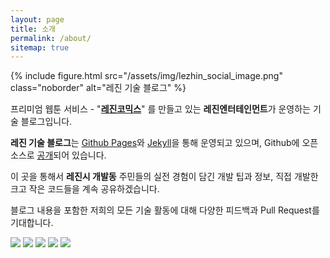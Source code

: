```yaml
---
layout: page
title: 소개
permalink: /about/
sitemap: true
---
```

<a class="forkme" href="https://github.com/lezhin/lezhin.github.io"></a>

{% include figure.html src="/assets/img/lezhin_social_image.png" class="noborder" alt="레진 기술 블로그" %}

프리미엄 웹툰 서비스 - "**[레진코믹스](http://www.lezhin.com)**" 를 만들고 있는 **레진엔터테인먼트**가 운영하는 기술 블로그입니다.

**레진 기술 블로그**는 [Github Pages](https://pages.github.com/)와 [Jekyll](https://jekyllrb.com/)을 통해 운영되고 있으며,
Github에 오픈소스로 [공개](//github.com/lezhin/lezhin.github.io)되어 있습니다.

이 곳을 통해서 **레진시 개발동** 주민들의 실전 경험이 담긴 개발 팁과 정보, 직접 개발한 크고 작은 코드들을 계속 공유하겠습니다.

블로그 내용을 포함한 저희의 모든 기술 활동에 대해 다양한 피드백과 Pull Request를 기대합니다.

<div class="center">
<a href="http://lezhin.com" target="_blank"><img src="{{ site.baseurl }}/assets/img/lezhin_100x29.png"/></a>
<a href="http://facebook.com/{{ facebook_username }}" target="_blank"><img src="{{ site.baseurl }}/assets/img/facebook_100x29.png"/></a>
<a href="http://twitter.com/{{ twitter_username }}" target="_blank"><img src="{{ site.baseurl }}/assets/img/twitter_100x29.png"/></a>
<a href="http://j.mp/lezhincomics_android" target="_blank"><img src="{{ site.baseurl }}/assets/img/googleplay_100x29.png"/></a>
<a href="http://j.mp/lezhincomics_ios" target="_blank"><img src="{{ site.baseurl }}/assets/img/appstore_100x29.png"/></a>
</div>
